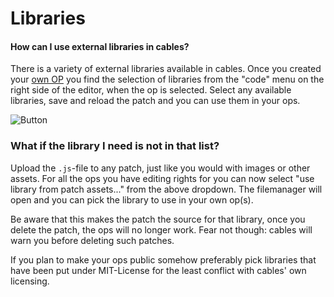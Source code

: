 # Libraries

#### How can I use external libraries in cables?

There is a variety of external libraries available in cables. Once you created your [own OP](https://dev.cables.gl/docs/5_writing_ops/dev_hello_op/dev_hello_op) you find
the selection of libraries from the "code" menu on the right side of the editor, when the op is selected. Select any available
libraries, save and reload the patch and you can use them in your ops.

![Button](img/libs.png)

### What if the library I need is not in that list?

Upload the `.js`-file to any patch, just like you would with images or other assets. For all the ops you have
editing rights for you can now select "use library from patch assets..." from the above dropdown. The filemanager
will open and you can pick the library to use in your own op(s).

Be aware that this makes the patch the source for that library, once you delete the patch, the ops will no
longer work. Fear not though: cables will warn you before deleting such patches.

If you plan to make your ops public somehow preferably pick libraries that have been put under MIT-License for the
least conflict with cables' own licensing.
